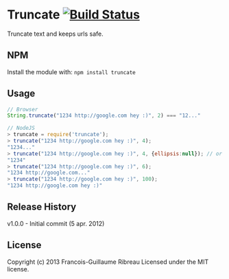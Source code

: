Truncate [![Build Status](https://drone.io/github.com/FGRibreau/node-truncate/status.png)](https://drone.io/github.com/FGRibreau/node-truncate/latest)
==================

Truncate text and keeps urls safe.

## NPM
Install the module with: `npm install truncate`

## Usage

```javascript
// Browser
String.truncate("1234 http://google.com hey :)", 2) === "12..."
```

```javascript
// NodeJS
> truncate = require('truncate');
> truncate("1234 http://google.com hey :)", 4);
"1234..."
> truncate("1234 http://google.com hey :)", 4, {ellipsis:null}); // or ellipsis:''
"1234"
> truncate("1234 http://google.com hey :)", 6);
"1234 http://google.com..."
> truncate("1234 http://google.com hey :)", 100);
"1234 http://google.com hey :)"
```

## Release History
v1.0.0 - Initial commit (5 apr. 2012)

## License
Copyright (c) 2013 Francois-Guillaume Ribreau
Licensed under the MIT license.
